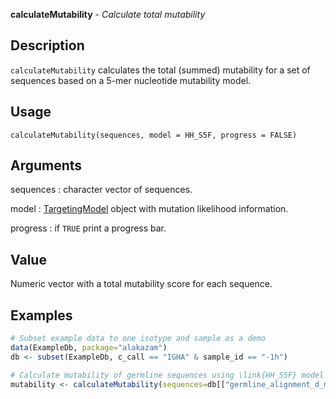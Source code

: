 **calculateMutability** - *Calculate total mutability*

Description
--------------------

`calculateMutability` calculates the total (summed) mutability for a set of sequences 
based on a 5-mer nucleotide mutability model.


Usage
--------------------
```
calculateMutability(sequences, model = HH_S5F, progress = FALSE)
```

Arguments
-------------------

sequences
:   character vector of sequences.

model
:   [TargetingModel](TargetingModel-class.md) object with mutation likelihood information.

progress
:   if `TRUE` print a progress bar.




Value
-------------------

Numeric vector with a total mutability score for each sequence.



Examples
-------------------

```R
# Subset example data to one isotype and sample as a demo
data(ExampleDb, package="alakazam")
db <- subset(ExampleDb, c_call == "IGHA" & sample_id == "-1h")

# Calculate mutability of germline sequences using \link{HH_S5F} model
mutability <- calculateMutability(sequences=db[["germline_alignment_d_mask"]], model=HH_S5F)
```








